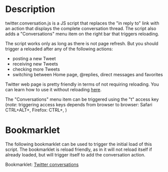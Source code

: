 # Description

twitter.conversation.js is a JS script that replaces the "in reply to" link with an action that displays the complete conversation thread. The script also adds a "Conversations" menu item on the right bar that triggers reloading.

The script works only as long as there is not page refresh. But you should trigger a reloaded after any of the following actions:

- posting a new Tweet
- receiving new Tweets
- checking more Tweets
- switching between Home page, @replies, direct messages and favorites

Twitter web page is pretty friendly in terms of not requiring reloading. You can learn how to use it without reloading [here](http://jots.mypopescu.com/post/824229397/twitter-shortcuts).

The "Conversations" menu item can be triggered using the "t" access key (*note*: triggering access keys depends from browser to browser: Safari CTRL+ALT+<key>, Firefox: CTRL+<key>, )

# Bookmarklet

The following bookmarklet can be used to trigger the initial load of this script. The bookmarklet is reload friendly, as in it will not reload itself if already loaded, but will trigger itself to add the conversation action.

Bookmarklet: <a href="javascript:(function(){if(twittrConv){twittrConv.attach()}else{d=document;s=d.createElement('script');s.type='text/javascript';s.src='';d.body.appendChild(s);}})();">Twitter conversations</a>

